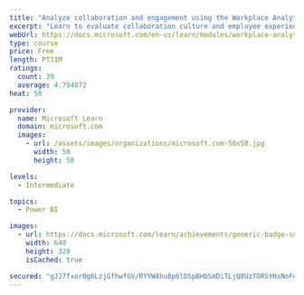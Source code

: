 ```yaml
---
title: "Analyze collaboration and engagement using the Workplace Analytics Ways of working assessment dashboard"
excerpt: "Learn to evaluate collaboration culture and employee experience with a Power BI template using Workplace Analytics data."
webUrl: https://docs.microsoft.com/en-us/learn/modules/workplace-analytics-ways-working/
type: course
price: Free
length: PT31M
ratings:
  count: 39
  average: 4.794872
heat: 50

provider:
  name: Microsoft Learn
  domain: microsoft.com
  images:
    - url: /assets/images/organizations/microsoft.com-50x50.jpg
      width: 50
      height: 50

levels:
  - Intermediate

topics:
  - Power BI

images:
  - url: https://docs.microsoft.com/learn/achievements/generic-badge-social.png
    width: 640
    height: 320
    isCached: true

secured: "gJJ7fxorOg6LzjGfhwfGV/RYYWAhu8p6lDSpBHbSmDiTLjQ8UzTORSYHsNoFo63yG7LuqtZwOpMf5F1hHbVHt5+RVSr0al+7pl58glf42iB8tfRkayb3MgoRovcdXsRqCmcKEHUFc+MZSGNYdWVNMqGU3ZzLuw2LzLpXsyinOzbZr45qV6eFqshDcIgTjnGfcjxaltz9QUo14eFlMnwKu/EmCe6wYERVEImWrxLPVZ894P0mkGI/0/bSLY5/wY0cnSE1ecTNin1zBRrhW+CThmV8FWhAOmaJFsclq3U71jqZYdXUwKlQ3F+IWD5t0AMbo8lZj/XfaEzwD+pU+z2aBK8aWwmnrLNQK0ra0jFJ+jgMv5shg3hcQuxQtB56Q9dTSde84TRrm8f31OyxRLX1ZVve+0ah5fnPuAdMiAaetaM=;Hh+gW4xZzASXCdeHulYDAg=="
---
```


